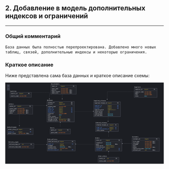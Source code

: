 
## 2. Добавление в модель дополнительных индексов и ограничений

---

### Общий комментарий

    База данных была полностью перепроектирована. Добавлено много новых таблиц, связей, дополнительные индексы и некоторые ограничения.


### Краткое описание

Ниже представлена сама база данных и краткое описание схемы:

![Скриншот базы данных](https://github.com/maxyustus/RDBM_OTUS/blob/main/2.%20%D0%94%D0%BE%D0%B1%D0%B0%D0%B2%D0%BB%D0%B5%D0%BD%D0%B8%D0%B5%20%D0%B4%D0%BE%D0%BF.%20%D0%B8%D0%BD%D0%B4%D0%B5%D0%BA%D1%81%D0%BE%D0%B2%20%D0%B8%20%D0%BE%D0%B3%D1%80%D0%B0%D0%BD%D0%B8%D1%87%D0%B5%D0%BD%D0%B8%D0%B8%CC%86/Screenshot%202021-07-19%20at%2015.41.13.png)
